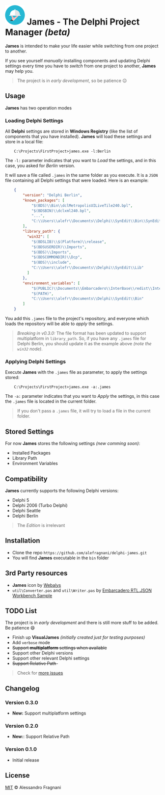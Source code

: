 # ![James](res/james64.png) James - The Delphi Project Manager _(beta)_

**James** is  intended to make your life easier while switching from one project to another. 

If you see yourself _manually_ installing components and updating Delphi settings every time you have to _switch_ from one project to another, **James** may help you.

> The project is in _early development_, so be patience :wink:

## Usage

**James** has two operation modes

### Loading Delphi Settings

All **Delphi** settings are stored in **Windows Registry**  (like the list of components that you have installed). **James** will load these settings and store in a local file:

```
    C:\Projects\FirstProject>james.exe -l:Berlin
```

The `-l:` parameter indicates that you want to _Load_ the settings, and in this case, you asked for _Berlin_ version.

It will save a file called `.james` in the same folder as you execute. It is a `JSON` file containing all Delphi settings that were loaded.  Here is an example:

```json
    {
        "version": "Delphi Berlin",
        "known_packages": [
            "$(BDS)\\Bin\\dclMetropolisUILiveTile240.bpl",
            "$(BDSBIN)\\dclxml240.bpl",
            "...",
            "C:\\Users\\alefr\\Documents\\Delphi\\SynEdit\\Bin\\SynEdit_D101B.bpl"
        ],
        "library_path": {
          "win32": [
            "$(BDSLIB)\\$(Platform)\\release",
            "$(BDSUSERDIR)\\Imports",
            "$(BDS)\\Imports",
            "$(BDSCOMMONDIR)\\Dcp",
            "$(BDS)\\include",
            "C:\\Users\\alefr\\Documents\\Delphi\\SynEdit\\Lib"
          ]
        },
        "environment_variables": [
            "$(PUBLIC)\\Documents\\Embarcadero\\InterBase\\redist\\InterBaseXE7\\IDE_spoof",
            "$(PATH)",
            "C:\\Users\\alefr\\Documents\\Delphi\\SynEdit\\Bin"
        ]
    }

```

You add this `.james` file to the project's repository, and everyone which loads the repository will be able to _apply_ the settings.

> _Breaking in v0.3.0:_ The file format has been updated to support multiplatform in `library_path`. So, if you have any `.james` file for Delphi Berlin, you should update it as the example above _(note the `win32` node)_.

### Applying Delphi Settings

Execute **James** with the `.james` file as parameter, to apply the settings stored:

```
    C:\Projects\FirstProject>james.exe -a:.james
```

The `-a:` parameter indicates that you want to _Apply_ the settings, in this case the `.james` file is located in the current folder.

> If you don't pass a `.james` file, it will try to load a file in the current folder.

## Stored Settings

For now **James** stores the following settings _(new comming soon)_:

* Installed Packages
* Library Path
* Environment Variables

## Compatibility

**James** currently supports the following Delphi versions:

* Delphi 5
* Delphi 2006 (Turbo Delphi)
* Delphi Seattle
* Delphi Berlin

> The _Edition_ is irrelevant

## Installation

* Clone the repo `https://github.com/alefragnani/delphi-james.git`
* You will find **James** executable in the `bin` folder

## 3rd Party resources

* **James** icon by [Webalys](https://www.iconfinder.com/icons/379338/dome_food_icon#size=128)
* `util\Converter.pas` and `util\Writer.pas` by [Embarcadero RTL.JSON Workbench Sample](http://docwiki.embarcadero.com/CodeExamples/Berlin/en/RTL.JSON_Workbench_Sample)

## TODO List

The project is in _early development_ and there is still more stuff to be added. Be patience :smile:


* Finish up **VisualJames** _(initially created just for testing purposes)_
* Add `verbose` mode 
* ~~Support **multiplatform** settings when available~~
* Support other Delphi versions
* Support other relevant Delphi settings
* ~~Support Relative Path~~-

> Check for [more issues](https://github.com/alefragnani/delphi-james/issues?q=is%3Aissue+is%3Aopen+label%3Aenhancement) 

## Changelog

### Version 0.3.0

* **New:** Support multiplatform settings

### Version 0.2.0

* **New:**: Support Relative Path

### Version 0.1.0

* Initial release

## License

[MIT](LICENSE.md) &copy; Alessandro Fragnani
